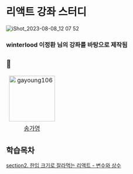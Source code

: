 # 리액트 강좌 스터디

![iShot_2023-08-08_12 07 52](https://github.com/gayoung106/OnebiteReact-study/assets/98731537/2474d1fa-9498-41ec-ba97-0e62c9499d0a)

### winterlood 이정환 님의 강좌를 바탕으로 제작됨

## 🌟

<table>
<thead>
<tr>
<td align="center" valign="top"><a href="https://github.com/gayoung106"><img src="https://avatars.githubusercontent.com/u/98731537?v=4" width="125px;" alt="gayoung106"/>
</tr>
  <tr>
  <td align="center"><a href="https://github.com/gayoung106">송가영</td>
  </tr>

<tbody>
</table>

## 학습목차

[section2. 한입 크기로 잘라먹는 리액트 - 변수와 상수](/section02/변수와상수.md)
